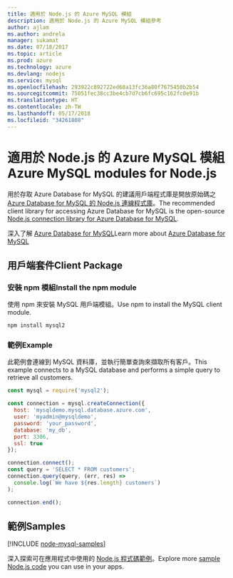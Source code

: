 ```yaml
---
title: 適用於 Node.js 的 Azure MySQL 模組
description: 適用於 Node.js 的 Azure MySQL 模組參考
author: ajlam
ms.author: andrela
manager: sukamat
ms.date: 07/18/2017
ms.topic: article
ms.prod: azure
ms.technology: azure
ms.devlang: nodejs
ms.service: mysql
ms.openlocfilehash: 293922c892722ed68a13fc36a80f7675450b2b54
ms.sourcegitcommit: 75051fec38cc3be4cb7d7cb6fc695c162fc0e91b
ms.translationtype: HT
ms.contentlocale: zh-TW
ms.lasthandoff: 05/17/2018
ms.locfileid: "34261808"
---
```

# <a name="azure-mysql-modules-for-nodejs"></a><span data-ttu-id="eff66-103">適用於 Node.js 的 Azure MySQL 模組</span><span class="sxs-lookup"><span data-stu-id="eff66-103">Azure MySQL modules for Node.js</span></span>

<span data-ttu-id="eff66-104">用於存取 Azure Database for MySQL 的建議用戶端程式庫是開放原始碼之 [Azure Database for MySQL 的 Node.js 連線程式庫](https://github.com/sidorares/node-mysql2)。</span><span class="sxs-lookup"><span data-stu-id="eff66-104">The recommended client library for accessing Azure Database for MySQL is the open-source [Node.js connection library for Azure Database for MySQL](https://github.com/sidorares/node-mysql2).</span></span> 

<span data-ttu-id="eff66-105">深入了解 [Azure Database for MySQL](https://docs.microsoft.com/azure/MySQL/)</span><span class="sxs-lookup"><span data-stu-id="eff66-105">Learn more about [Azure Database for MySQL](https://docs.microsoft.com/azure/MySQL/)</span></span>

## <a name="client-package"></a><span data-ttu-id="eff66-106">用戶端套件</span><span class="sxs-lookup"><span data-stu-id="eff66-106">Client Package</span></span>

### <a name="install-the-npm-module"></a><span data-ttu-id="eff66-107">安裝 npm 模組</span><span class="sxs-lookup"><span data-stu-id="eff66-107">Install the npm module</span></span>

<span data-ttu-id="eff66-108">使用 npm 來安裝 MySQL 用戶端模組。</span><span class="sxs-lookup"><span data-stu-id="eff66-108">Use npm to install the MySQL client module.</span></span>

```bash
npm install mysql2
```   

### <a name="example"></a><span data-ttu-id="eff66-109">範例</span><span class="sxs-lookup"><span data-stu-id="eff66-109">Example</span></span>

<span data-ttu-id="eff66-110">此範例會連線到 MySQL 資料庫，並執行簡單查詢來擷取所有客戶。</span><span class="sxs-lookup"><span data-stu-id="eff66-110">This example connects to a MySQL database and performs a simple query to retrieve all customers.</span></span>

```javascript
const mysql = require('mysql2');

const connection = mysql.createConnection({
  host: 'mysqldemo.mysql.database.azure.com',
  user: 'myadmin@mysqldemo',
  password: 'your_password',
  database: 'my_db',
  port: 3306,
  ssl: true
});

connection.connect();
const query = 'SELECT * FROM customers';
connection.query(query, (err, res) =>
  console.log(`We have ${res.length} customers`)
);

connection.end();
```

## <a name="samples"></a><span data-ttu-id="eff66-111">範例</span><span class="sxs-lookup"><span data-stu-id="eff66-111">Samples</span></span>

[!INCLUDE [node-mysql-samples](../docs-ref-conceptual/includes/mysql-samples.md)]

<span data-ttu-id="eff66-112">深入探索可在應用程式中使用的 [Node.js 程式碼範例](https://azure.microsoft.com/resources/samples/?platform=nodejs)。</span><span class="sxs-lookup"><span data-stu-id="eff66-112">Explore more [sample Node.js code](https://azure.microsoft.com/resources/samples/?platform=nodejs) you can use in your apps.</span></span>
